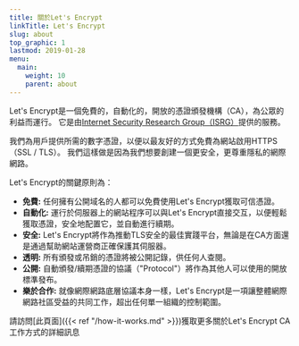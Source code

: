 ```yaml
---
title: 關於Let's Encrypt
linkTitle: Let's Encrypt
slug: about
top_graphic: 1
lastmod: 2019-01-28
menu:
  main:
    weight: 10
    parent: about
---
```


Let's Encrypt是一個免費的，自動化的，開放的憑證頒發機構（CA），為公眾的利益而運行。 它是由[Internet Security Research Group（ISRG）](https://www.abetterinternet.org/)提供的服務。

我們為用戶提供所需的數字憑證，以便以最友好的方式免費為網站啟用HTTPS（SSL / TLS）。 我們這樣做是因為我們想要創建一個更安全，更尊重隱私的網際網路。

Let's Encrypt的關鍵原則為：

* <strong>免費:</strong> 任何擁有公開域名的人都可以免費使用Let's Encrypt獲取可信憑證。
* <strong>自動化:</strong> 運行於伺服器上的網站程序可以與Let's Encrypt直接交互，以便輕鬆獲取憑證，安全地配置它，並自動進行續期。
* <strong>安全:</strong> Let's Encrypt將作為推動TLS安全的最佳實踐平台，無論是在CA方面還是通過幫助網站運營商正確保護其伺服器。
* <strong>透明:</strong> 所有頒發或吊銷的憑證將被公開記錄，供任何人查閱。
* <strong>公開:</strong> 自動頒發/續期憑證的協議（"Protocol"）將作為其他人可以使用的開放標準發布。
* <strong>樂於合作:</strong> 就像網際網路底層協議本身一樣，Let's Encrypt是一項讓整體網際網路社區受益的共同工作，超出任何單一組織的控制範圍。


請訪問[此頁面]({{< ref "/how-it-works.md" >}})獲取更多關於Let's Encrypt CA工作方式的詳細訊息
